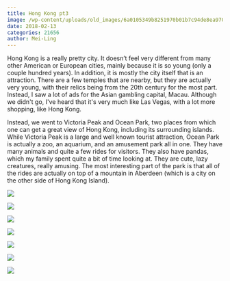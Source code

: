 ```yaml
---
title: Hong Kong pt3
image: /wp-content/uploads/old_images/6a0105349b8251970b01b7c94de8ea970b.jpg
date: 2018-02-13
categories: 21656
author: Mei-Ling
---
```


Hong Kong is a really pretty city. It doesn’t feel very different from many other American or European cities, mainly because it is so young (only a couple hundred years). In addition, it is mostly the city itself that is an attraction. There are a few temples that are nearby, but they are actually very young, with their relics being from the 20th century for the most part. Instead, I saw a lot of ads for the Asian gambling capital, Macau. Although we didn't go, I've heard that it's very much like Las Vegas, with a lot more shopping, like Hong Kong.

Instead, we went to Victoria Peak and Ocean Park, two places from which one can get a great view of Hong Kong, including its surrounding islands. While Victoria Peak is a large and well known tourist attraction, Ocean Park is actually a zoo, an aquarium, and an amusement park all in one. They have many animals and quite a few rides for visitors. They also have pandas, which my family spent quite a bit of time looking at. They are cute, lazy creatures, really amusing. The most interesting part of the park is that all of the rides are actually on top of a mountain in Aberdeen (which is a city on the other side of Hong Kong Island).

![](/old_images/6a01bb09a3c88f970d01b8d2d853b6970c-pi.jpg)

![](/old_images/6a01bb09a3c88f970d01b8d2d853bc970c-pi.jpg)

![](/old_images/6a0105349b8251970b01b7c94de8e6970b.jpg)



![](/old_images/6a0105349b8251970b01b8d2d853cd970c.jpg)

![](/old_images/6a0105349b8251970b01b8d2d853c5970c.jpg)

![](/old_images/6a0105349b8251970b01b8d2d853c9970c.jpg)

![](/old_images/6a0105349b8251970b01b8d2d853c1970c.jpg)

